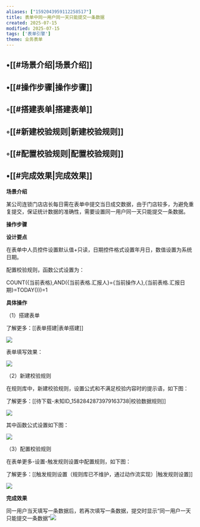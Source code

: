 ```yaml
---
aliases: ["1592043959112258517"]
title: 表单中同一用户同一天只能提交一条数据
created: 2025-07-15
modified: 2025-07-15
tags: ['表单引擎']
theme: 业务表单
---
```


## •[[#场景介绍|场景介绍]]

## •[[#操作步骤|操作步骤]]

## ◦[[#搭建表单|搭建表单]]

## ◦[[#新建校验规则|新建校验规则]]

## ◦[[#配置校验规则|配置校验规则]]

## •[[#完成效果|完成效果]]

**场景介绍**

某公司连锁门店店长每日需在表单中提交当日成交数据，由于门店较多，为避免重复提交，保证统计数据的准确性，需要设置同一用户同一天只能提交一条数据。

**操作步骤**

**设计要点**

在表单中人员控件设置默认值+只读，日期控件格式设置年月日，数值设置为系统日期。

配置校验规则，函数公式设置为：

COUNT({当前表格},AND({当前表格.汇报人}={当前操作人},{当前表格.汇报日期}=TODAY()))=1

**具体操作**

（1）搭建表单

了解更多：[[表单搭建|表单搭建]]

![](28c4679a399a5006fc21e790add0a2b1.jpg)

表单填写效果：

![](110ec10dbeae4345c4881e86398da7ba.jpg)

（2）新建校验规则

在规则库中，新建校验规则，设置公式和不满足校验内容时的提示语，如下图：

了解更多：[[待下载-未知ID_1582842873979163738|校验数据规则]]

![](407933e8240c37f16f89f5b174b8bf49.jpg)

其中函数公式设置如下图：

![](ebcd1e16ab3c9e4e9531c4aaaefa8445.jpg)

（3）配置校验规则

在表单更多-设置-触发规则设置中配置规则，如下图：

了解更多：[[触发规则设置（规则库已不维护，通过动作流实现）|触发规则设置]]

![](397b76da1d360e774307e39597c070d5.jpg)

**完成效果**

同一用户当天填写一条数据后，若再次填写一条数据，提交时显示“同一用户一天只能提交一条数据”![](9e7678cc17165f03e2a62d6fda11b872.jpg)